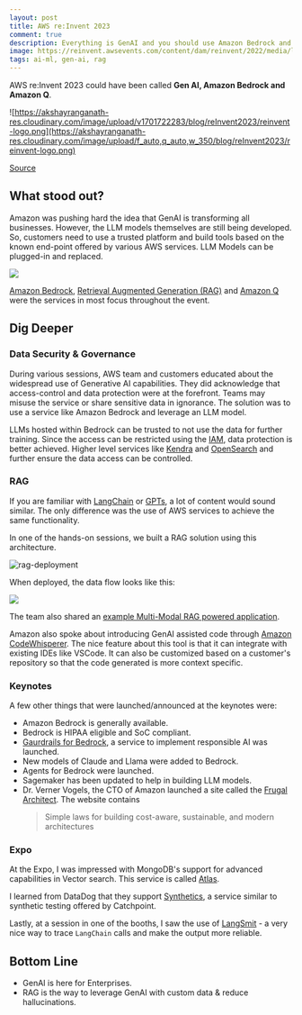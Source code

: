 ```yaml
---
layout: post
title: AWS re:Invent 2023 
comment: true
description: Everything is GenAI and you should use Amazon Bedrock and Amazon Q.
image: https://reinvent.awsevents.com/content/dam/reinvent/2022/media/logo/reinvent-white.png
tags: ai-ml, gen-ai, rag
---
```


AWS re:Invent 2023 could have been called __Gen AI, Amazon Bedrock and Amazon Q__. 

![https://akshayranganath-res.cloudinary.com/image/upload/v1701722283/blog/reInvent2023/reinvent-logo.png](https://akshayranganath-res.cloudinary.com/image/upload/f_auto,q_auto,w_350/blog/reInvent2023/reinvent-logo.png)

[Source](https://reinvent.awsevents.com/content/dam/reinvent/2022/media/logo/reinvent-white.png)

## What stood out?

Amazon was pushing hard the idea that GenAI is transforming all businesses. However, the LLM models themselves are still being developed. So, customers need to use a trusted platform and build tools based on the known end-point offered by various AWS services. LLM Models can be plugged-in and replaced. 

![](https://akshayranganath-res.cloudinary.com/image/upload/f_auto,q_auto,w_350/blog/reInvent2023/keynote-1.png)

[Amazon Bedrock](https://aws.amazon.com/bedrock/), [Retrieval Augmented Generation (RAG)](https://huggingface.co/docs/transformers/model_doc/rag) and [Amazon Q](https://aws.amazon.com/q/) were the services in most focus throughout the event.

## Dig Deeper

### Data Security & Governance

During various sessions, AWS team and customers educated about the widespread use of Generative AI capabilities. They did acknowledge that access-control and data protection were at the forefront. Teams may misuse the service or share sensitive data in ignorance. The solution was to use a service like Amazon Bedrock and leverage an LLM model.

LLMs hosted within Bedrock can be trusted to not use the data for further training. Since the access can be restricted using the [IAM](https://aws.amazon.com/iam/), data protection is better achieved. Higher level services like [Kendra](https://aws.amazon.com/kendra/) and [OpenSearch](https://aws.amazon.com/opensearch-service/) and further ensure the data access can be controlled.


### RAG 

If you are familiar with [LangChain](https://www.langchain.com/) or [GPTs](https://openai.com/blog/introducing-gpts), a lot of content would sound similar. The only difference was the use of AWS services to achieve the same functionality. 

In one of the hands-on sessions, we built a RAG solution using this architecture.

![rag-deployment](https://akshayranganath-res.cloudinary.com/image/upload/f_auto,q_auto,w_650/blog/reInvent2023/full_architecture.jpg)

When deployed, the data flow looks like this:

![](https://akshayranganath-res.cloudinary.com/image/upload/f_auto,q_auto,w_650/blog/reInvent2023/Amazon%20Bedrock.jpg)

The team also shared an [example Multi-Modal RAG powered application](https://github.com/aws-samples/aws-genai-llm-chatbot).


Amazon also spoke about introducing GenAI assisted code through [Amazon CodeWhisperer](https://aws.amazon.com/codewhisperer/). The nice feature about this tool is that it can integrate with existing IDEs like VSCode. It can also be customized based on a customer's repository so that the code generated is more context specific.

### Keynotes

A few other things that were launched/announced at the keynotes were:

* Amazon Bedrock is generally available.
* Bedrock is HIPAA eligible and SoC compliant.
* [Gaurdrails for Bedrock](https://aws.amazon.com/bedrock/guardrails/), a service to implement responsible AI was launched.
* New models of Claude and Llama were added to Bedrock.
* Agents for Bedrock were launched.
* Sagemaker has been updated to help in building LLM models.
* Dr. Verner Vogels, the CTO of Amazon launched a site called the [Frugal Architect](https://thefrugalarchitect.com/). The website contains 
    > Simple laws for building cost-aware, sustainable, and modern architectures 

### Expo

At the Expo, I was impressed with MongoDB's support for advanced capabilities in Vector search. This service is called [Atlas](https://www.mongodb.com/atlas).

I learned from DataDog that they support [Synthetics](https://docs.datadoghq.com/synthetics/), a service similar to synthetic testing offered by Catchpoint.

Lastly, at a session in one of the booths, I saw the use of [LangSmit](https://www.langchain.com/langsmith) - a very nice way to trace `LangChain` calls and make the output more reliable.

## Bottom Line

* GenAI is here for Enterprises. 
* RAG is the way to leverage GenAI with custom data & reduce hallucinations.